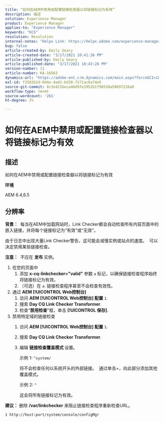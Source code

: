 ```yaml
---
title: “如何在AEM中禁用或配置链接检查器以将链接标记为有效”
description: 描述
solution: Experience Manager
product: Experience Manager
applies-to: "Experience Manager"
keywords: "KCS"
resolution: Resolution
internal-notes: "Helpx Link: https://helpx.adobe.com/experience-manager/kb/how-to-configure-linkchecker-tomark-alllinks-asvalid.html"
bug: false
article-created-by: Emily Geary
article-created-date: "3/17/2021 10:41:36 PM"
article-published-by: Emily Geary
article-published-date: "3/17/2021 10:43:28 PM"
version-number: 11
article-number: KA-16563
dynamics-url: "https://adobe-ent.crm.dynamics.com/main.aspx?forceUCI=1&pagetype=entityrecord&etn=knowledgearticle&id=21d0f7ed-7187-eb11-a812-000d3a593216"
exl-id: f2582b2d-0d4e-4a42-bd38-7271ac6a74e5
source-git-commit: 0c3e421beca46d9fe1952b1f98538a50697216a0
workflow-type: tm+mt
source-wordcount: '261'
ht-degree: 2%

---
```


# 如何在AEM中禁用或配置链接检查器以将链接标记为有效

## 描述


如何在AEM中禁用或配置链接检查器以将链接标记为有效

<b>环境</b>

AEM 6.4,6.5


## 分辨率


<b>背景：</b>  每当在AEM中加载网站时，Link Checker都会自动检查所有内容页面中的嵌入链接，并将每个链接标记为“有效”或“无效”。

由于日志中出现大量Link Checker警告，这可能会减慢实例或站点的速度。  可以决定禁用某些链接检查。

<b>注意：</b>  不应在 <b>发布 </b>实例。



1. 在您的页面中
   1. 添加 <b>x-cq-linkchecker=&quot;valid&quot;</b> 参数 `a` 标记，以确保链接检查程序始终将链接标记为有效。
   2. （可选）在 `a`. 链接检查程序甚至不会检查有效性。
2. 通过 <b>AEM [!UICONTROL Web控制台]</b>
   1. 访问 <b>AEM [!UICONTROL Web控制台] 配置</b> `1`.
   2. 搜索 <b>Day CQ Link Checker Transformer</b>.
   3. 检查“<b>禁用检查</b>&quot;框，单击 <b>[!UICONTROL 保存]</b>.
3. 禁用特定域的链接检查
   1. 访问 <b>AEM [!UICONTROL Web控制台] 配置</b> `1`.
   2. 搜索 <b>Day CQ Link Checker Transformer</b>.
   3. 编辑 <b>链接检查覆盖模式 </b>设置。



      示例 1: `^system/`

      将不会检查任何以系统开头的外部链接。  通过单击+，向此部分添加其他覆盖模式。 



      示例 2: `^`

      这会将所有链接标记为有效。




<b>建议：</b> 删除 <b>/var/linkchecker</b> 来阻止链接检查程序重新检查URL。

`1 http://host:port/system/console/configMgr`
